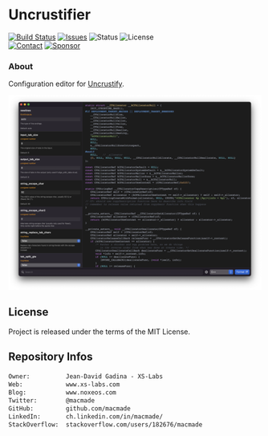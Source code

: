 Uncrustifier
============

[![Build Status](https://img.shields.io/github/actions/workflow/status/macmade/Uncrustifier/ci-mac.yaml?label=macOS&logo=apple)](https://github.com/macmade/Uncrustifier/actions/workflows/ci-mac.yaml)
[![Issues](http://img.shields.io/github/issues/macmade/Uncrustifier.svg?logo=github)](https://github.com/macmade/Uncrustifier/issues)
![Status](https://img.shields.io/badge/status-active-brightgreen.svg?logo=git)
![License](https://img.shields.io/badge/license-mit-brightgreen.svg?logo=open-source-initiative)  
[![Contact](https://img.shields.io/badge/follow-@macmade-blue.svg?logo=twitter&style=social)](https://twitter.com/macmade)
[![Sponsor](https://img.shields.io/badge/sponsor-macmade-pink.svg?logo=github-sponsors&style=social)](https://github.com/sponsors/macmade)

### About

Configuration editor for [Uncrustify](https://github.com/uncrustify/uncrustify).

![Screenshot](Assets/Screenshot.png "Screenshot")

License
-------

Project is released under the terms of the MIT License.

Repository Infos
----------------

    Owner:          Jean-David Gadina - XS-Labs
    Web:            www.xs-labs.com
    Blog:           www.noxeos.com
    Twitter:        @macmade
    GitHub:         github.com/macmade
    LinkedIn:       ch.linkedin.com/in/macmade/
    StackOverflow:  stackoverflow.com/users/182676/macmade
